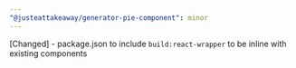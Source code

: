 ```yaml
---
"@justeattakeaway/generator-pie-component": minor
---
```


[Changed] - package.json to include `build:react-wrapper` to be inline with existing components
